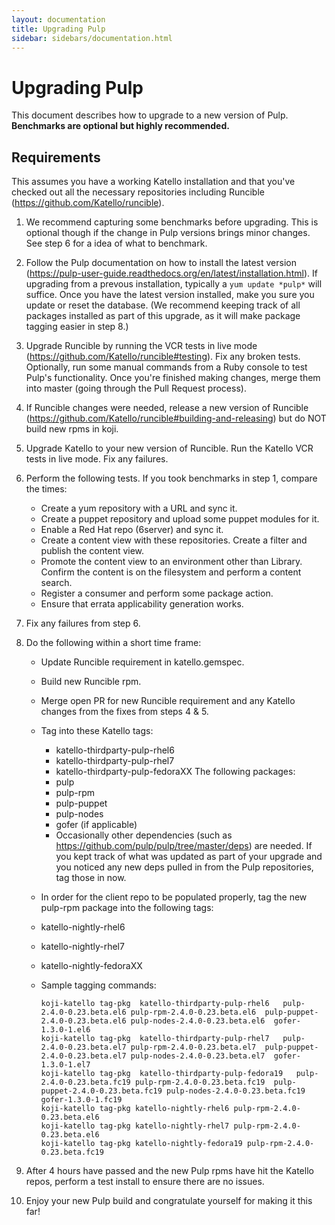```yaml
---
layout: documentation
title: Upgrading Pulp
sidebar: sidebars/documentation.html
---
```


# Upgrading Pulp

This document describes how to upgrade to a new version of Pulp. **Benchmarks are
optional but highly recommended.**

## Requirements

This assumes you have a working Katello installation and that you've checked
out all the necessary repositories including Runcible (https://github.com/Katello/runcible).

1. We recommend capturing some benchmarks before upgrading. This is
optional though if the change in Pulp versions brings minor changes. See step 6
for a idea of what to benchmark.

2. Follow the Pulp documentation on how to install the latest version
(https://pulp-user-guide.readthedocs.org/en/latest/installation.html). If
upgrading from a prevous installation, typically a `yum update *pulp*` will
suffice.  Once you have the latest version installed, make you sure you update
or reset the database. (We recommend keeping track of all packages
installed as part of this upgrade, as it will make package tagging easier in
step 8.)

3. Upgrade Runcible by running the VCR tests in live mode
(https://github.com/Katello/runcible#testing). Fix any broken tests.
Optionally, run some manual commands from a Ruby console to test Pulp's
functionality. Once you're finished making changes, merge them into master
(going through the Pull Request process).

4. If Runcible changes were needed, release a new version of Runcible
(https://github.com/Katello/runcible#building-and-releasing) but do NOT build
new rpms in koji.

5. Upgrade Katello to your new version of Runcible. Run the Katello VCR tests
in live mode. Fix any failures.

6. Perform the following tests. If you took benchmarks in step 1, compare the
times:
    * Create a yum repository with a URL and sync it.
    * Create a puppet repository and upload some puppet modules for it.
    * Enable a Red Hat repo (6server) and sync it.
    * Create a content view with these repositories. Create a filter and publish the content view.
    * Promote the content view to an environment other than Library. Confirm the content is on the filesystem and perform a content search.
    * Register a consumer and perform some package action.
    * Ensure that errata applicability generation works.

7. Fix any failures from step 6.

8. Do the following within a short time frame:
     * Update Runcible requirement in katello.gemspec.
     * Build new Runcible rpm.
     * Merge open PR for new Runcible requirement and any Katello changes from the fixes from steps 4 & 5.
     * Tag into these Katello tags:
       * katello-thirdparty-pulp-rhel6
       * katello-thirdparty-pulp-rhel7
       * katello-thirdparty-pulp-fedoraXX
      The following packages:
       * pulp
       * pulp-rpm
       * pulp-puppet
       * pulp-nodes
       * gofer (if applicable)
       * Occasionally other dependencies (such as
         https://github.com/pulp/pulp/tree/master/deps) are needed.  If you
         kept track of what was updated as part of your upgrade and you noticed
         any new deps pulled in from the Pulp repositories, tag those in now.
     * In order for the client repo to be populated properly, tag the new pulp-rpm package into the following tags:
      * katello-nightly-rhel6
      * katello-nightly-rhel7
      * katello-nightly-fedoraXX
     * Sample tagging commands:

       ```
       koji-katello tag-pkg  katello-thirdparty-pulp-rhel6   pulp-2.4.0-0.23.beta.el6 pulp-rpm-2.4.0-0.23.beta.el6  pulp-puppet-2.4.0-0.23.beta.el6 pulp-nodes-2.4.0-0.23.beta.el6  gofer-1.3.0-1.el6
       koji-katello tag-pkg  katello-thirdparty-pulp-rhel7   pulp-2.4.0-0.23.beta.el7 pulp-rpm-2.4.0-0.23.beta.el7  pulp-puppet-2.4.0-0.23.beta.el7 pulp-nodes-2.4.0-0.23.beta.el7  gofer-1.3.0-1.el7
       koji-katello tag-pkg  katello-thirdparty-pulp-fedora19   pulp-2.4.0-0.23.beta.fc19 pulp-rpm-2.4.0-0.23.beta.fc19  pulp-puppet-2.4.0-0.23.beta.fc19 pulp-nodes-2.4.0-0.23.beta.fc19  gofer-1.3.0-1.fc19
       koji-katello tag-pkg katello-nightly-rhel6 pulp-rpm-2.4.0-0.23.beta.el6
       koji-katello tag-pkg katello-nightly-rhel7 pulp-rpm-2.4.0-0.23.beta.el6
       koji-katello tag-pkg katello-nightly-fedora19 pulp-rpm-2.4.0-0.23.beta.fc19
       ```

9. After 4 hours have passed and the new Pulp rpms have hit the Katello repos,
perform a test install to ensure there are no issues.

10. Enjoy your new Pulp build and congratulate yourself for making it this far!
